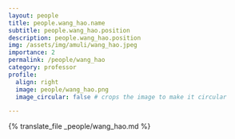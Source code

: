 ```yaml
---
layout: people
title: people.wang_hao.name
subtitle: people.wang_hao.position
description: people.wang_hao.position
img: /assets/img/amuli/wang_hao.jpeg
importance: 2
permalink: /people/wang_hao
category: professor
profile:
  align: right
  image: people/wang_hao.png
  image_circular: false # crops the image to make it circular

---
```



{% translate_file _people/wang_hao.md %}
